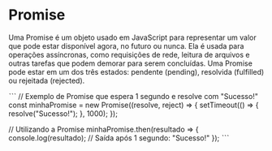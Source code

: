 # Promise

Uma Promise é um objeto usado em JavaScript para representar um valor que pode estar disponível agora, no futuro ou nunca. Ela é usada para operações assíncronas, como requisições de rede, leitura de arquivos e outras tarefas que podem demorar para serem concluídas. Uma Promise pode estar em um dos três estados: pendente (pending), resolvida (fulfilled) ou rejeitada (rejected).

ˋˋˋ
// Exemplo de Promise que espera 1 segundo e resolve com "Sucesso!"
const minhaPromise = new Promise((resolve, reject) => {
  setTimeout(() => {
    resolve("Sucesso!");
  }, 1000);
});

// Utilizando a Promise
minhaPromise.then(resultado => {
  console.log(resultado); // Saída após 1 segundo: "Sucesso!"
});
ˋˋˋ